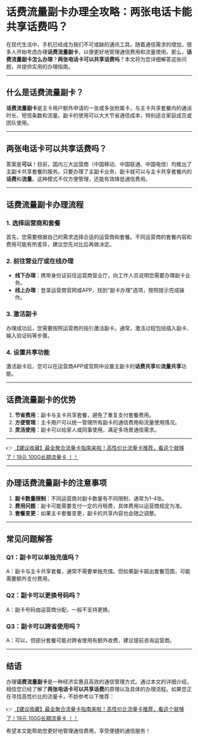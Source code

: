 # 话费流量副卡办理全攻略：两张电话卡能共享话费吗？

在现代生活中，手机已经成为我们不可或缺的通讯工具。随着通信需求的增加，很多人开始考虑办理**话费流量副卡**，以便更好地管理通信费用和流量使用。那么，**话费流量副卡怎么办理**？**两张电话卡可以共享话费吗**？本文将为您详细解答这些问题，并提供实用的办理指南。

---

## 什么是话费流量副卡？

**话费流量副卡**是主卡用户额外申请的一张或多张附属卡，与主卡共享套餐内的通话时长、短信条数和流量。副卡的使用可以大大节省通信成本，特别适合家庭成员或团队使用。

---

## 两张电话卡可以共享话费吗？

答案是**可以**！目前，国内三大运营商（中国移动、中国联通、中国电信）均推出了主副卡共享套餐的服务。只要办理了主副卡业务，副卡就可以与主卡共享套餐内的**话费**和**流量**。这种模式不仅方便管理，还能有效降低通信费用。

---

## 话费流量副卡办理流程

### 1. 选择运营商和套餐
首先，您需要根据自己的需求选择合适的运营商和套餐。不同运营商的套餐内容和费用可能有所差异，建议您先对比后再做决定。

### 2. 前往营业厅或在线办理
- **线下办理**：携带身份证前往运营商营业厅，向工作人员说明您需要办理副卡业务。
- **线上办理**：登录运营商官网或APP，找到“副卡办理”选项，按照提示完成操作。

### 3. 激活副卡
办理成功后，您需要按照运营商的指引激活副卡。通常，激活过程包括插入副卡、输入验证码等步骤。

### 4. 设置共享功能
激活副卡后，您可以在运营商APP或官网中设置主副卡的**话费共享**和**流量共享**功能。

---

## 话费流量副卡的优势

1. **节省费用**：副卡与主卡共享套餐，避免了重复支付套餐费用。
2. **方便管理**：主卡用户可以统一管理所有副卡的通信费用和流量使用情况。
3. **灵活使用**：副卡可以给家人或同事使用，满足多场景通信需求。

---

👉 [【建议收藏】最全聚合流量卡指南来啦！高性价比流量卡推荐，看这个就够了！19元 100G长期流量卡 ！！](https://bit.ly/Liuliangka)

---

## 办理话费流量副卡的注意事项

1. **副卡数量限制**：不同运营商对副卡数量有不同限制，通常为1-4张。
2. **费用问题**：副卡可能需要支付一定的月租费，具体费用以运营商规定为准。
3. **套餐变更**：如果主卡套餐变更，副卡的共享内容也会随之调整。

---

## 常见问题解答

### Q1：副卡可以单独充值吗？
A：副卡与主卡共享套餐，通常不需要单独充值。但如果副卡超出套餐范围，可能需要额外支付费用。

### Q2：副卡可以更换号码吗？
A：副卡号码由运营商分配，一般不支持更换。

### Q3：副卡可以跨省使用吗？
A：可以，但部分套餐可能对跨省使用有额外收费，建议提前咨询运营商。

---

## 结语

办理**话费流量副卡**是一种经济实惠且高效的通信管理方式。通过本文的详细介绍，相信您已经了解了**两张电话卡可以共享话费**的原理以及具体的办理流程。如果您正在寻找高性价比的流量卡，不妨参考以下推荐：

👉 [【建议收藏】最全聚合流量卡指南来啦！高性价比流量卡推荐，看这个就够了！19元 100G长期流量卡 ！！](https://bit.ly/Liuliangka)

希望本文能帮助您更好地管理通信费用，享受便捷的通信服务！